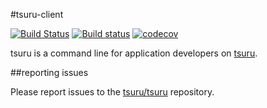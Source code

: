 #tsuru-client

[![Build Status](https://travis-ci.org/tsuru/tsuru-client.svg?branch=master)](https://travis-ci.org/tsuru/tsuru-client)
[![Build status](https://ci.appveyor.com/api/projects/status/4at3ma6bbqoas01b/branch/master?svg=true)](https://ci.appveyor.com/project/tsuru/tsuru-client/branch/master)
[![codecov](https://codecov.io/gh/tsuru/tsuru-client/branch/master/graph/badge.svg)](https://codecov.io/gh/tsuru/tsuru-client)

tsuru is a command line for application developers on
[tsuru](https://github.com/tsuru/tsuru).

##reporting issues

Please report issues to the
[tsuru/tsuru](https://github.com/tsuru/tsuru/issues) repository.
